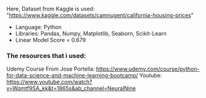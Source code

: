 Here, Dataset from Kaggle is used: "https://www.kaggle.com/datasets/camnugent/california-housing-prices"
- Language: Python
- Libraries: Pandas, Numpy, Matplotlib, Seaborn, Scikit-Learn
- Linear Model Score = 0.679
### The resources that i used: 
  Udemy Course From Jose Portella: https://www.udemy.com/course/python-for-data-science-and-machine-learning-bootcamp/
  Youtube: https://www.youtube.com/watch?v=Wqmtf9SA_kk&t=1865s&ab_channel=NeuralNine

